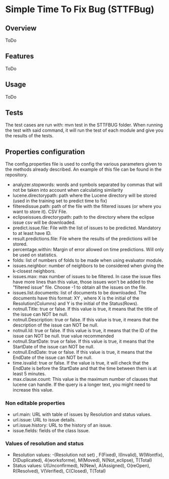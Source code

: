 # Simple Time To Fix Bug (STTFBug)

## Overview 

  ToDo

## Features 
 
  ToDo

## Usage 

  ToDo

## Tests

The test cases are run with: mvn test in the STTFBUG folder.
When running the test with said command, it will run the test of each module and give you the results of the tests.

## Properties configuration

The config.properties file is used to config the various parameters given to the methods already described. An example of this file can be found in the repository.

- analyzer.stopwords: words and symbols separated by commas that will not be taken into account when calculating similarity
- lucene.directorypath: path where the Lucene directory will be stored (used in the training set to predict time to fix)
- filteredissue.path: path of the file with the filtered issues (or where you want to store it). CSV File.
- eclipseissues.directorypath: path to the directory where the eclipse issue csv will be downloaded.
- predict.issue.file: File with the list of issues to be predicted. Mandatory to at least have ID.
- result.predictions.file: File where the results of the predictions will be stored.
- percentage.within: Margin of error allowed on time predictions. Will only be used on statistics. 
- folds: list of numbers of folds to be made when using evaluator module.
- issues.neighbor: number of neighbors to be considered when giving the k-closest neighbors.
- issues.max: max number of issues to be filtered. In case the issue files have more lines than this value, those issues won't be added to the "filtered issue" file. Choose -1 to obtain all the issues on the file.
- issues.list.documents: list of documents to be downloaded. The documents have this format: XY , where X is the initial of the Resolution(Columns) and Y is the initial of the Status(Rows).
- notnull.Title: true or false. If this value is true, it means that the title of the issue can NOT be null.
- notnull.Description: true or false. If this value is true, it means that the description of the issue can NOT be null.
- notnull.Id: true or false. If this value is true, it means that the ID of the issue can NOT be null. true value recommended
- notnull.StartDate: true or false. If this value is true, it means that the StartDate of the issue can NOT be null.
- notnull.EndDate: true or false. If this value is true, it means that the EndDate of the issue can NOT be null. 
- time.isvalid: true or false. If the value is true, it will check that the EndDate is before the StartDate and that the time between them is at least 5 minutes.
- max.clause.count: This value is the maximum number of clauses that lucene can handle. If the query is a longer text, you might need to increase this value.

### Non editable properties
 
- url.main: URL with table of issues by Resolution and status values.
- url.issue: URL to issue details.
- url.issue.history: URL to the history of an issue.
- issue.fields: fields of the class Issue.

### Values of resolution and status

- Resolution values: -(Resolution not set) , F(Fixed), I(Invalid), W(Wontfix), D(Duplicated), 4(worksforme), M(Moved), N(Not_eclipse), T(Total)
- Status values: U(Unconfirmed), N(New), A(Assigned), O(reOpen), R(Resolved), V(Verified), C(Closed), T(Total)
